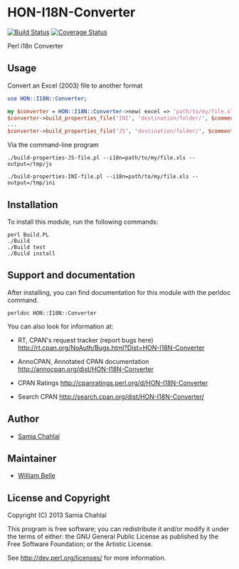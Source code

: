 HON-I18N-Converter
==================

[![Build Status](https://travis-ci.org/healthonnet/HON-I18N-Converter.svg?branch=master)](https://travis-ci.org/healthonnet/HON-I18N-Converter)
[![Coverage Status](https://coveralls.io/repos/healthonnet/HON-I18N-Converter/badge.svg?branch=master)](https://coveralls.io/r/healthonnet/HON-I18N-Converter?branch=master)

Perl i18n Converter

Usage
-----

Convert an Excel (2003) file to another format

```perl
use HON::I18N::Converter;

my $converter = HON::I18N::Converter->new( excel => 'path/to/my/file.xls' );
$converter->build_properties_file('INI', 'destination/folder/', $comment);
...
$converter->build_properties_file('JS', 'destination/folder/', $comment);
```

Via the command-line program

```
./build-properties-JS-file.pl --i18n=path/to/my/file.xls --output=/tmp/js

./build-properties-INI-file.pl --i18n=path/to/my/file.xls --output=/tmp/ini
```

Installation
------------

To install this module, run the following commands:

    perl Build.PL
    ./Build
    ./Build test
    ./Build install
  
Support and documentation
-------------------------

After installing, you can find documentation for this module with the
perldoc command.

    perldoc HON::I18N::Converter

You can also look for information at:

* RT, CPAN's request tracker (report bugs here)
  http://rt.cpan.org/NoAuth/Bugs.html?Dist=HON-I18N-Converter

* AnnoCPAN, Annotated CPAN documentation
  http://annocpan.org/dist/HON-I18N-Converter

* CPAN Ratings
  http://cpanratings.perl.org/d/HON-I18N-Converter

* Search CPAN
  http://search.cpan.org/dist/HON-I18N-Converter/

Author
------
 * [Samia Chahlal](https://github.com/samiachahlal)
 
Maintainer
----------
 * [William Belle](https://github.com/williambelle)

License and Copyright
---------------------

Copyright (C) 2013 Samia Chahlal

This program is free software; you can redistribute it and/or modify it
under the terms of either: the GNU General Public License as published
by the Free Software Foundation; or the Artistic License.

See http://dev.perl.org/licenses/ for more information.